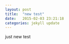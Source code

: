 ```yaml
---
layout: post
title:  "new test"
date:   2015-02-03 23:21:18
categories: jekyll update
---
```



just new test
